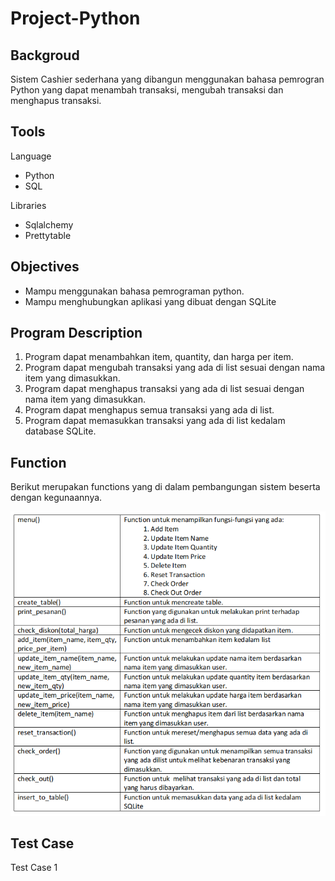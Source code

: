 # Project-Python
 
 ## Backgroud
 Sistem Cashier sederhana yang dibangun menggunakan bahasa pemrogran Python yang dapat menambah transaksi, mengubah transaksi dan menghapus transaksi.

 ## Tools
 Language
 * Python
 * SQL

Libraries
* Sqlalchemy
* Prettytable

## Objectives
* Mampu menggunakan bahasa pemrograman python.
* Mampu menghubungkan aplikasi yang dibuat dengan SQLite

## Program Description
1. Program dapat menambahkan item, quantity, dan harga per item.
2. Program dapat mengubah transaksi yang ada di list sesuai dengan nama item yang dimasukkan.
3. Program dapat menghapus transaksi yang ada di list sesuai dengan nama item yang dimasukkan.
4. Program dapat menghapus semua transaksi yang ada di list.
5. Program dapat memasukkan transaksi yang ada di list kedalam database SQLite.

## Function
Berikut merupakan functions yang di dalam pembangungan sistem beserta dengan kegunaannya.

![alt text](https://github.com/KyrieCettyara/Project-Super-Cashier/blob/main/Image/Function.png)

## Test Case
Test Case 1

